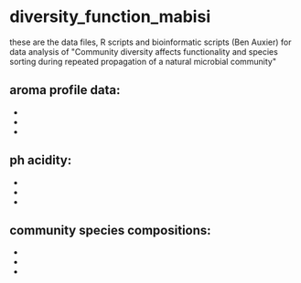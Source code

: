 # diversity_function_mabisi
these are the data files, R scripts and bioinformatic scripts (Ben Auxier) for data analysis of "Community diversity affects functionality and species sorting during repeated propagation of a natural microbial community"

## aroma profile data:
- 
- 
- 

## ph acidity:
- 
- 
- 

## community species compositions:
- 
- 
- 

